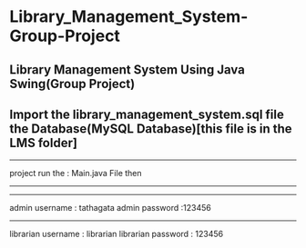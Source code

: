 # Library_Management_System-Group-Project
Library Management System Using Java Swing(Group Project)
--------------------------------------------------------------------------------------------------------------
Import the library_management_system.sql file the Database(MySQL Database)[this file is in the LMS folder] 
--------------------------------------------------------------------------------------------------------------
******************************************
project run the : Main.java File then
******************************************

------------------------------------------------------

admin username : tathagata
admin password :123456

------------------------------------------------------
librarian username : librarian
librarian password : 123456
